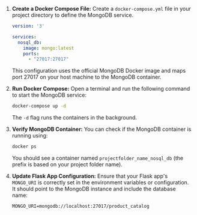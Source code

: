 1. **Create a Docker Compose File:**
   Create a `docker-compose.yml` file in your project directory to define the MongoDB service.

   ```yaml
   version: '3'

   services:
     nosql_db:
       image: mongo:latest
       ports:
         - "27017:27017"
   ```

   This configuration uses the official MongoDB Docker image and maps port 27017 on your host machine to the MongoDB container.

2. **Run Docker Compose:**
   Open a terminal and run the following command to start the MongoDB service:

   ```bash
   docker-compose up -d
   ```

   The `-d` flag runs the containers in the background.

3. **Verify MongoDB Container:**
   You can check if the MongoDB container is running using:

   ```bash
   docker ps
   ```

   You should see a container named `projectfolder_name_nosql_db` (the prefix is based on your project folder name).

4. **Update Flask App Configuration:**
   Ensure that your Flask app's `MONGO_URI` is correctly set in the environment variables or configuration. It should point to the MongoDB instance and include the database name:

   ```
   MONGO_URI=mongodb://localhost:27017/product_catalog
   ```